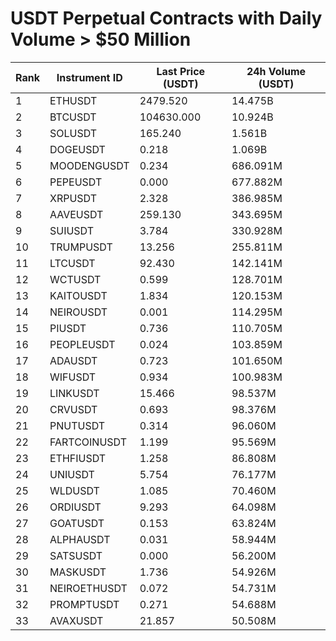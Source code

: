 # USDT Perpetual Contracts with Daily Volume > $50 Million

| Rank | Instrument ID | Last Price (USDT) | 24h Volume (USDT) |
|------|---------------|-------------------|-------------------|
| 1 | ETHUSDT | 2479.520 | 14.475B |
| 2 | BTCUSDT | 104630.000 | 10.924B |
| 3 | SOLUSDT | 165.240 | 1.561B |
| 4 | DOGEUSDT | 0.218 | 1.069B |
| 5 | MOODENGUSDT | 0.234 | 686.091M |
| 6 | PEPEUSDT | 0.000 | 677.882M |
| 7 | XRPUSDT | 2.328 | 386.985M |
| 8 | AAVEUSDT | 259.130 | 343.695M |
| 9 | SUIUSDT | 3.784 | 330.928M |
| 10 | TRUMPUSDT | 13.256 | 255.811M |
| 11 | LTCUSDT | 92.430 | 142.141M |
| 12 | WCTUSDT | 0.599 | 128.701M |
| 13 | KAITOUSDT | 1.834 | 120.153M |
| 14 | NEIROUSDT | 0.001 | 114.295M |
| 15 | PIUSDT | 0.736 | 110.705M |
| 16 | PEOPLEUSDT | 0.024 | 103.859M |
| 17 | ADAUSDT | 0.723 | 101.650M |
| 18 | WIFUSDT | 0.934 | 100.983M |
| 19 | LINKUSDT | 15.466 | 98.537M |
| 20 | CRVUSDT | 0.693 | 98.376M |
| 21 | PNUTUSDT | 0.314 | 96.060M |
| 22 | FARTCOINUSDT | 1.199 | 95.569M |
| 23 | ETHFIUSDT | 1.258 | 86.808M |
| 24 | UNIUSDT | 5.754 | 76.177M |
| 25 | WLDUSDT | 1.085 | 70.460M |
| 26 | ORDIUSDT | 9.293 | 64.098M |
| 27 | GOATUSDT | 0.153 | 63.824M |
| 28 | ALPHAUSDT | 0.031 | 58.944M |
| 29 | SATSUSDT | 0.000 | 56.200M |
| 30 | MASKUSDT | 1.736 | 54.926M |
| 31 | NEIROETHUSDT | 0.072 | 54.731M |
| 32 | PROMPTUSDT | 0.271 | 54.688M |
| 33 | AVAXUSDT | 21.857 | 50.508M |
